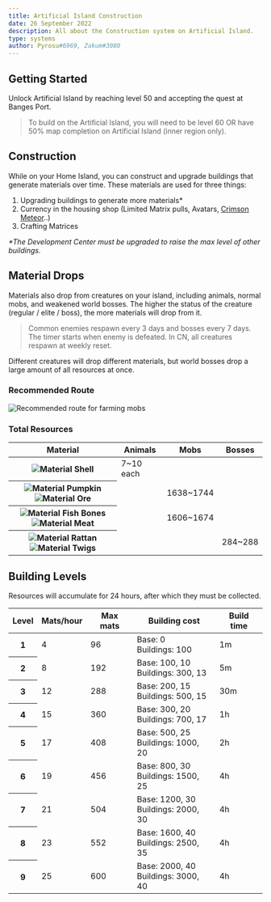 ```yaml
---
title: Artificial Island Construction
date: 26 September 2022
description: All about the Construction system on Artificial Island.
type: systems
author: Pyrosu#6969, Zakum#3080
---
```


## Getting Started
Unlock Artificial Island by reaching level 50 and accepting the quest at Banges Port.

> To build on the Artificial Island, you will need to be level 60 OR have 50% map completion on Artificial Island (inner region only).

## Construction
While on your Home Island, you can construct and upgrade buildings that generate materials over time. These materials are used for three things:


1. Upgrading buildings to generate more materials*
2. Currency in the housing shop (Limited Matrix pulls, Avatars, <a href="/mounts/crimson-meteor">Crimson Meteor</a>..)
3. Crafting Matrices

_*The Development Center must be upgraded to raise the max level of other buildings._

## Material Drops
Materials also drop from creatures on your island, including animals, normal mobs, and weakened world bosses. The higher the status of the creature (regular / elite / boss), the more materials will drop from it.

> Common enemies respawn every 3 days and bosses every 7 days. The timer starts when enemy is defeated. In CN, all creatures respawn at weekly reset.

Different creatures will drop different materials, but world bosses drop a large amount of all resources at once.

### Recommended Route
<img src="/images/guides/housing-map.webp" alt="Recommended route for farming mobs" />

### Total Resources
<table class="table-housing-mats">
    <thead>
        <tr>
            <th>Material</th>
            <th>Animals</th>
            <th>Mobs</th>
            <th>Bosses</th>
        </tr>
    </thead>
    <tbody>
        <tr>
            <th>
                <img src="/images/guides/HomeShell.webp" alt="Material Shell" />
            </th>
            <td>7~10 each</td>
            <td></td>
            <td></td>
        </tr>
        <tr>
            <th>
                <img src="/images/guides/HomePumpkin.webp" alt="Material Pumpkin" />
                <img src="/images/guides/HomeOre.webp" alt="Material Ore" />
            </th>
            <td></td>
            <td>1638~1744</td>
            <td></td>
        </tr>
        <tr>
            <th>
                <img src="/images/guides/HomeFishBones.webp" alt="Material Fish Bones" />
                <img src="/images/guides/HomeMeat.webp" alt="Material Meat" />
            </th>
            <td></td>
            <td>1606~1674</td>
            <td></td>
        </tr>
        <tr>
            <th>
                <img src="/images/guides/HomeRattan.webp" alt="Material Rattan" />
                <img src="/images/guides/HomeTwigs.webp" alt="Material Twigs" />
            </th>
            <td></td>
            <td></td>
            <td>284~288</td>
        </tr>
    </tbody>
</table>



## Building Levels
Resources will accumulate for 24 hours, after which they must be collected.
<table>
    <thead>
        <tr>
            <th>Level</th>
            <th>Mats/hour</th>
            <th>Max mats</th>
            <th>Building cost</th>
            <th>Build time</th>
        </tr>
    </thead>
    <tbody>
        <tr>
            <th>1</th>
            <td>4</td>
            <td>96</td>
            <td>
                Base: 0 <br />
                Buildings: 100
            </td>
            <td>1m</td>
        </tr>
        <tr>
            <th>2</th>
            <td>8</td>
            <td>192</td>
            <td>
                Base: 100, 10 <br />
                Buildings: 300, 13
            </td>
            <td>5m</td>
        </tr>
        <tr>
            <th>3</th>
            <td>12</td>
            <td>288</td>
            <td>
                Base: 200, 15 <br />
                Buildings: 500, 15
            </td>
            <td>30m</td>
        </tr>
        <tr>
            <th>4</th>
            <td>15</td>
            <td>360</td>
            <td>
                Base: 300, 20 <br />
                Buildings: 700, 17
            </td>
            <td>1h</td>
        </tr>
        <tr>
            <th>5</th>
            <td>17</td>
            <td>408</td>
            <td>
                Base: 500, 25 <br />
                Buildings: 1000, 20
            </td>
            <td>2h</td>
        </tr>
        <tr>
            <th>6</th>
            <td>19</td>
            <td>456</td>
            <td>
                Base: 800, 30 <br />
                Buildings: 1500, 25
            </td>
            <td>4h</td>
        </tr>
        <tr>
            <th>7</th>
            <td>21</td>
            <td>504</td>
            <td>
                Base: 1200, 30 <br />
                Buildings: 2000, 30
            </td>
            <td>4h</td>
        </tr>
        <tr>
            <th>8</th>
            <td>23</td>
            <td>552</td>
            <td>
                Base: 1600, 40 <br />
                Buildings: 2500, 35
            </td>
            <td>4h</td>
        </tr>
        <tr>
            <th>9</th>
            <td>25</td>
            <td>600</td>
            <td>
                Base: 2000, 40 <br />
                Buildings: 3000, 40
            </td>
            <td>4h</td>
        </tr>
    </tbody>
</table>